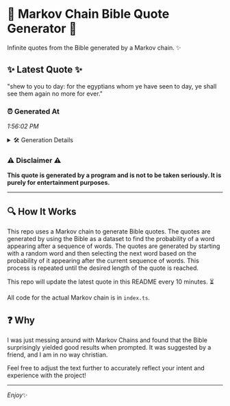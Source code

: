# 📖 Markov Chain Bible Quote Generator 📖

Infinite quotes from the Bible generated by a Markov chain. ✨

## ✨ Latest Quote ✨
"shew to you to day: for the egyptians whom ye have seen to day, ye shall see them again no more for ever."

### ⏰ Generated At
*1:56:02 PM*

<details>
    <summary>🛠️ Generation Details</summary>
    <p>
        <strong>🌱 Seed:</strong> shew<br>
        <strong>🔄 Iterations:</strong> 22<br>
        <strong>📜 Context History:</strong><br>[ shew ]: to<br>[ shew, to ]: you<br>[ shew, to, you ]: to<br>[ shew, to, you, to ]: day:<br>[ shew, to, you, to, day: ]: for<br>[ shew, to, you, to, day:, for ]: the<br>[ to, you, to, day:, for, the ]: egyptians<br>[ you, to, day:, for, the, egyptians ]: whom<br>[ to, day:, for, the, egyptians, whom ]: ye<br>[ day:, for, the, egyptians, whom, ye ]: have<br>[ for, the, egyptians, whom, ye, have ]: seen<br>[ the, egyptians, whom, ye, have, seen ]: to<br>[ egyptians, whom, ye, have, seen, to ]: day,<br>[ whom, ye, have, seen, to, day, ]: ye<br>[ ye, have, seen, to, day,, ye ]: shall<br>[ have, seen, to, day,, ye, shall ]: see<br>[ seen, to, day,, ye, shall, see ]: them<br>[ to, day,, ye, shall, see, them ]: again<br>[ day,, ye, shall, see, them, again ]: no<br>[ ye, shall, see, them, again, no ]: more<br>[ shall, see, them, again, no, more ]: for<br>[ see, them, again, no, more, for ]: ever.<br>
    </p>
</details>

### ⚠️ Disclaimer ⚠️
**This quote is generated by a program and is not to be taken seriously. It is purely for entertainment purposes.**

---

## 🔍 How It Works

This repo uses a Markov chain to generate Bible quotes. The quotes are generated by using the Bible as a dataset to find the probability of a word appearing after a sequence of words. The quotes are generated by starting with a random word and then selecting the next word based on the probability of it appearing after the current sequence of words. This process is repeated until the desired length of the quote is reached.

This repo will update the latest quote in this README every 10 minutes. ⏳

All code for the actual Markov chain is in `index.ts`.

## ❓ Why

I was just messing around with Markov Chains and found that the Bible surprisingly yielded good results when prompted. 
It was suggested by a friend, and I am in no way christian.

Feel free to adjust the text further to accurately reflect your intent and experience with the project!

---

*Enjoy*✨
